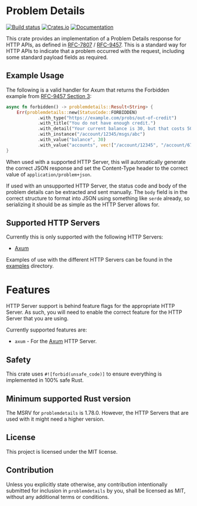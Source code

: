 # Problem Details

[![Build status](https://github.com/sazzer/problemdetails/actions/workflows/ci.yml/badge.svg?branch=main)](https://github.com/sazzer/problemdetails/actions/workflows/ci.yml)
[![Crates.io](https://img.shields.io/crates/v/problemdetails)](https://crates.io/crates/problemdetails)
[![Documentation](https://docs.rs/problemdetails/badge.svg)](https://docs.rs/problemdetails)

This crate provides an implementation of a Problem Details response for HTTP APIs, as defined in [RFC-7807](https://datatracker.ietf.org/doc/html/rfc7807) / [RFC-9457](https://datatracker.ietf.org/doc/html/rfc9457). This is a standard way for HTTP APIs to indicate that a problem occurred with the request, including some standard payload fields as required.

## Example Usage

The following is a valid handler for Axum that returns the Forbidden example from [RFC-9457 Section 3](https://datatracker.ietf.org/doc/html/rfc9457#section-3):

```rust
async fn forbidden() -> problemdetails::Result<String> {
    Err(problemdetails::new(StatusCode::FORBIDDEN)
            .with_type("https://example.com/probs/out-of-credit")
            .with_title("You do not have enough credit.")
            .with_detail("Your current balance is 30, but that costs 50.")
            .with_instance("/account/12345/msgs/abc")
            .with_value("balance", 30)
            .with_value("accounts", vec!["/account/12345", "/account/67890"]))
}
```

When used with a supported HTTP Server, this will automatically generate the correct JSON response and set the Content-Type header to the correct value of `application/problem+json`.

If used with an unsupported HTTP Server, the status code and body of the problem details can be extracted and sent manually. The `body` field is in the correct structure to format into JSON using something like `serde` already, so serializing it should be as simple as the HTTP Server allows for.

## Supported HTTP Servers

Currently this is only supported with the following HTTP Servers:

- [Axum](https://crates.io/crates/axum)

Examples of use with the different HTTP Servers can be found in the [examples](https://github.com/sazzer/problemdetails/tree/main/examples) directory.

# Features

HTTP Server support is behind feature flags for the appropriate HTTP Server. As such, you will need to enable the correct feature for the HTTP Server that you are using.

Currently supported features are:

- `axum` - For the [Axum](https://crates.io/crates/axum) HTTP Server.

## Safety

This crate uses `#![forbid(unsafe_code)]` to ensure everything is implemented in 100% safe Rust.

## Minimum supported Rust version

The MSRV for `problemdetails` is 1.78.0. However, the HTTP Servers that are used with it might need a higher version.

## License

This project is licensed under the MIT license.

## Contribution

Unless you explicitly state otherwise, any contribution intentionally submitted for inclusion in `problemdetails` by you, shall be licensed as MIT, without any additional terms or conditions.
